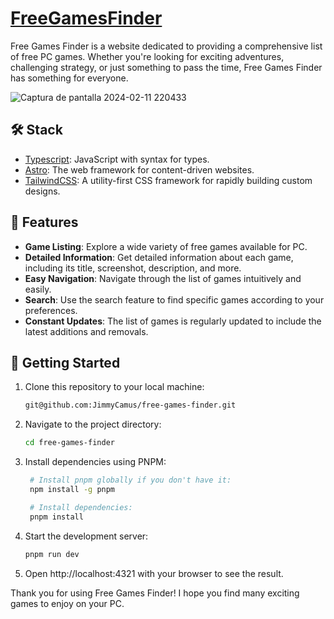 # [FreeGamesFinder](https://main--free-games-finder.netlify.app/)

Free Games Finder is a website dedicated to providing a comprehensive list of free PC games. Whether you're looking for exciting adventures, challenging strategy, or just something to pass the time, Free Games Finder has something for everyone.


![Captura de pantalla 2024-02-11 220433](https://github.com/JimmyCamus/free-games-finder/assets/86853554/aa963789-7801-425b-b8a4-af945c2069d8)

## 🛠️ Stack

- [Typescript](https://www.typescriptlang.org/): JavaScript with syntax for types.
- [Astro](https://astro.build/): The web framework for content-driven websites.
- [TailwindCSS](https://tailwindcss.com/): A utility-first CSS framework for rapidly building custom designs.

## 📃 Features

- **Game Listing**: Explore a wide variety of free games available for PC.
- **Detailed Information**: Get detailed information about each game, including its title, screenshot, description, and more.
- **Easy Navigation**: Navigate through the list of games intuitively and easily.
- **Search**: Use the search feature to find specific games according to your preferences.
- **Constant Updates**: The list of games is regularly updated to include the latest additions and removals.

## 🚀 Getting Started

1. Clone this repository to your local machine:

   ```bash
   git@github.com:JimmyCamus/free-games-finder.git
   ```
2. Navigate to the project directory:
   ```bash
   cd free-games-finder
   ```
3. Install dependencies using PNPM:
   ```bash
    # Install pnpm globally if you don't have it:
    npm install -g pnpm

    # Install dependencies:
    pnpm install
   ```
4. Start the development server:
   ```bash
   pnpm run dev
   ```
5. Open http://localhost:4321 with your browser to see the result.

Thank you for using Free Games Finder! I hope you find many exciting games to enjoy on your PC.
